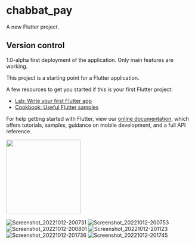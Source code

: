 # chabbat_pay

A new Flutter project.

## Version control

1.0-alpha   first deployment of the application. Only main features are working.


This project is a starting point for a Flutter application.

A few resources to get you started if this is your first Flutter project:

- [Lab: Write your first Flutter app](https://flutter.dev/docs/get-started/codelab)
- [Cookbook: Useful Flutter samples](https://flutter.dev/docs/cookbook)

For help getting started with Flutter, view our
[online documentation](https://flutter.dev/docs), which offers tutorials,
samples, guidance on mobile development, and a full API reference.

<img src="https://user-images.githubusercontent.com/69756617/195408432-3f378e2c-c949-4770-aabc-6243b0d3dcaf.png" width="200">

![Screenshot_20221012-200731](https://user-images.githubusercontent.com/69756617/195408432-3f378e2c-c949-4770-aabc-6243b0d3dcaf.png)
![Screenshot_20221012-200753](https://user-images.githubusercontent.com/69756617/195408450-3e64d44d-c169-455d-9dd0-37725c69a48c.png)
![Screenshot_20221012-200801](https://user-images.githubusercontent.com/69756617/195408473-eab7b495-c130-4982-8fd8-ea13a3599b73.png)
![Screenshot_20221012-201123](https://user-images.githubusercontent.com/69756617/195408480-c345eba9-51d7-4e98-b1c4-b768be99dd41.png)
![Screenshot_20221012-201736](https://user-images.githubusercontent.com/69756617/195408485-932d8072-0ff9-445d-8bfe-38ce2ffdf3d6.png)
![Screenshot_20221012-201745](https://user-images.githubusercontent.com/69756617/195408495-9dc757fe-c8a0-494a-8868-9010dcf1d4d4.png)
